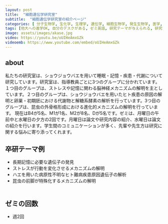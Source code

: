 ```yaml
---
layout: post
title:  "細胞遺伝学研究室"
subtitle:  "細胞遺伝学研究室の紹介ページ"
categories: [ 分子生物学, 生化学, 生理学, 遺伝学, 細胞生物学, 発生生物学, 医学, 神経科学, バイオインフォマティクス ]
tags: [他大への進学OK, 自分のデスクがある, ゼミ英語, 研究テーマが与えられる, 研究テーマを自分で決める, イベントあり ]
image: assets/images/akase.jpg
video: https://youtu.be/oUIHeAmxGZk
videoemb: https://www.youtube.com/embed/oUIHeAmxGZk
---
```


## about
私たちの研究室は、ショウジョウバエを用いて睡眠・記憶・疾患・代謝について研究しています。研究室は、指導教員ごとに3つのグループに分かれています。１つ目のグループは、ストレスや記憶に関わる脳神経メカニズムの解明を主としています。２つ目のグループは、ショウジョウバエを用いたヒト疾患の原因の解明と卵巣・初期胚における代謝物と解糖系酵素の解析を行っています。3つ目のグループは、昆虫の外骨格形成における進化的メカニズムの解明を行っています。
現在はB4が5名、M1が1名、M2が8名、Dが5名です。ゼミは、月曜日の午前中と水曜日の夕方の2回です。月曜日は論文や研究内容の紹介、水曜日は論文の紹介を行います。学生間のコミュニケーションが多く、先輩や先生方は研究に関する悩みに寄り添ってくれます。

## 卒研テーマ例
- 長期記憶に必要な遺伝子の発見
- ストレスが行動を変化させるメカニズムの解明
- ハエを用いた病原性不明なヒト難病疾患原因遺伝子の解析
- 昆虫の前脚が特殊化するメカニズムの解明
<br /><br />
   
## ゼミの回数
- 週2回
<br /><br />
